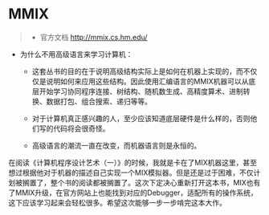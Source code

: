# MMIX

> * 官方文档
> http://mmix.cs.hm.edu/

* 为什么不用高级语言来学习计算机：

    * 这套丛书的目的在于说明高级结构实际上是如何在机器上实现的，而不仅仅是说明如何来应用这些结构。因此使用汇编语言的MMIX机器可以从底层开始学习协同程序连接、树结构、随机数生成、高精度算术、进制转换、数据打包、组合搜索、递归等等。

    * 对于计算机真正感兴趣的人，至少应该知道底层硬件是什么样的，否则他们写的代码将会很奇怪。

    * 高级语言的潮流一直在改变，而机器语言则是永恒的。


在阅读《计算机程序设计艺术（一）》的时候，我就是卡在了MIX机器这里，甚至想过根据他对于机器的描述自己实现一个MIX模拟器。但是还是过于困难，不仅计划被搁置了，整个书的阅读都被搁置了。这次下定决心重新打开这本书，MIX也有了MMIX升级，在官方网站上也能找到对应的Debugger，适配所有的操作系统，这下应该学习起来会轻松很多。希望这次能够一步一步啃完这本大作。

